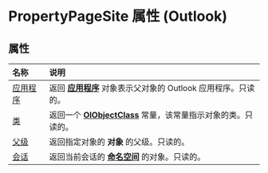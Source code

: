 
# PropertyPageSite 属性 (Outlook)

## 属性



|**名称**|**说明**|
|:-----|:-----|
|[应用程序](150f5197-77d7-ef74-9e9b-b2ccf95c2dea.md)|返回 **[应用程序](797003e7-ecd1-eccb-eaaf-32d6ddde8348.md)** 对象表示父对象的 Outlook 应用程序。只读的。|
|[类](4235397e-40d0-a903-1de4-9ef28bf53aa0.md)|返回一个 **[OlObjectClass](33d724b3-df3c-2a7f-a80f-93b66d96f588.md)** 常量，该常量指示对象的类。只读的。|
|[父级](252bec87-4652-7ece-2553-cb35da6518f5.md)|返回指定对象的 **对象** 的父级。只读的。|
|[会话](0e1dd77d-fcd8-afe7-7370-3b755c910452.md)|返回当前会话的 **[命名空间](f0dcaa19-07f5-5d42-a3bf-2e42b7885644.md)** 的对象。只读的。|
